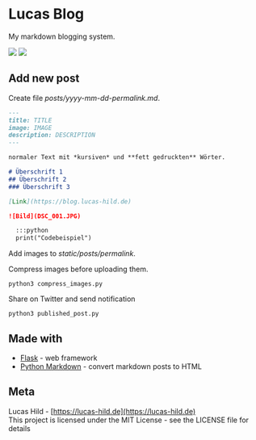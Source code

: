 # Lucas Blog

My markdown blogging system.

![](https://img.shields.io/badge/license-MIT-blue.svg?style=flat-square)
![](https://img.shields.io/circleci/project/github/Lanseuo/lucas-blog/master.svg?style=flat-square)

## Add new post

Create file *posts/yyyy-mm-dd-permalink.md*.

```markdown
---
title: TITLE
image: IMAGE
description: DESCRIPTION
---

normaler Text mit *kursiven* und **fett gedruckten** Wörter.

# Überschrift 1
## Überschrift 2
### Überschrift 3

[Link](https://blog.lucas-hild.de)

![Bild](DSC_001.JPG)

  :::python
  print("Codebeispiel")
```

Add images to *static/posts/permalink*.

Compress images before uploading them.

```
python3 compress_images.py
```

Share on Twitter and send notification

```
python3 published_post.py
```

## Made with

- [Flask](http://flask.pocoo.org) - web framework
- [Python Markdown](https://python-markdown.github.io/) - convert markdown posts to HTML

## Meta

Lucas Hild - [https://lucas-hild.de](https://lucas-hild.de)  
This project is licensed under the MIT License - see the LICENSE file for details
